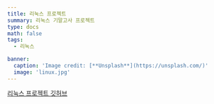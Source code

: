 ```yaml
---
title: 리눅스 프로젝트
summary: 리눅스 기말고사 프로젝트
type: docs
math: false
tags:
  - 리눅스

banner:
  caption: 'Image credit: [**Unsplash**](https://unsplash.com/)'
  image: 'linux.jpg'
---
```


[리눅스 프로젝트 깃허브](https://github.com/Coti00/linux_project)
